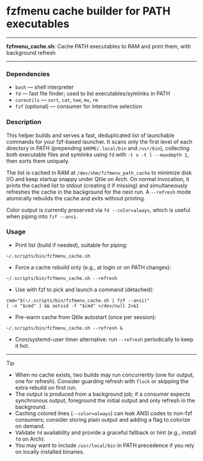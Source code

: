 # fzfmenu cache builder for PATH executables

---

**fzfmenu_cache.sh**: Cache PATH executables to RAM and print them, with background refresh

---

### Dependencies

- `bash` — shell interpreter
- `fd` — fast file finder; used to list executables/symlinks in PATH
- `coreutils` — `sort`, `cat`, `tee`, `mv`, `rm`
- `fzf` (optional) — consumer for interactive selection

### Description

This helper builds and serves a fast, deduplicated list of launchable commands for your fzf-based launcher. It scans only the first level of each directory in PATH (prepending `$HOME/.local/bin` and `/usr/bin`), collecting both executable files and symlinks using `fd` with `-t x -t l --maxdepth 1`, then sorts them uniquely.

The list is cached in RAM at `/dev/shm/fzfmenu_path_cache` to minimize disk I/O and keep startup snappy under Qtile on Arch. On normal invocation, it prints the cached list to stdout (creating it if missing) and simultaneously refreshes the cache in the background for the next run. A `--refresh` mode atomically rebuilds the cache and exits without printing.

Color output is currently preserved via `fd --color=always`, which is useful when piping into `fzf --ansi`.

### Usage

- Print list (build if needed), suitable for piping:
```
~/.scripts/bin/fzfmenu_cache.sh
```

- Force a cache rebuild only (e.g., at login or on PATH changes):
```
~/.scripts/bin/fzfmenu_cache.sh --refresh
```

- Use with fzf to pick and launch a command (detached):
```
cmd="$(~/.scripts/bin/fzfmenu_cache.sh | fzf --ansi)"
[ -n "$cmd" ] && setsid -f "$cmd" >/dev/null 2>&1
```

- Pre-warm cache from Qtile autostart (once per session):
```
~/.scripts/bin/fzfmenu_cache.sh --refresh &
```

- Cron/systemd-user timer alternative: run `--refresh` periodically to keep it hot.

---

> [!TIP]
> - When no cache exists, two builds may run concurrently (one for output, one for refresh). Consider guarding refresh with `flock` or skipping the extra rebuild on first run.
> - The output is produced from a background job; if a consumer expects synchronous output, foreground the initial output and only refresh in the background.
> - Caching colored lines (`--color=always`) can leak ANSI codes to non-fzf consumers; consider storing plain output and adding a flag to colorize on demand.
> - Validate `fd` availability and provide a graceful fallback or hint (e.g., install `fd` on Arch).
> - You may want to include `/usr/local/bin` in PATH precedence if you rely on locally installed binaries.